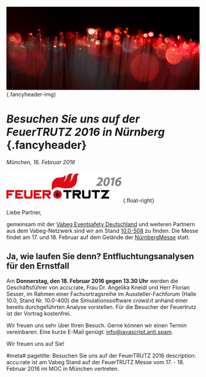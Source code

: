 ![](/img/accurate-bild-start.jpg) {.fancyheader-img}
# *Besuchen Sie uns auf der FeuerTRUTZ&nbsp;2016 in Nürnberg* {.fancyheader}

*München, 16. Februar 2016*

[![FeuerTRUTZ Logo](/img/associates/feuertrutz.jpg)](http://www.feuertrutz-katalog.de/de/accu-rate-GmbH-Institute-for-Crowd-Simulation,c368028 "accu:rate auf der FeuerTRUTZ") {.float-right}

Liebe Partner,

gemeinsam mit der [Vabeg Eventsafety Deutschland](http://www.vabeg.de) und weiteren Partnern aus dem Vabeg-Netzwerk sind wir am Stand [10.0-508](http://www.feuertrutz-katalog.de/documents/H10.0.pdf) zu finden. Die Messe findet am 17. und 18. Februar auf dem Gelände der [NürnbergMesse](https://www.nuernbergmesse.de/) statt.

## Ja, wie laufen Sie denn? Entfluchtungs&shy;analysen für den Ernstfall
Am **Donnerstag, den 18. Februar 2016 gegen 13.30 Uhr** werden die Geschäftsführer von accu:rate, Frau Dr. Angelika Kneidl und Herr Florian Sesser, im Rahmen einer Fachvortragsreihe im Aussteller-Fachforum (Halle 10.0, Stand Nr. 10.0-400) die Simulationssoftware *crowd:it* anhand einer bereits durchgeführten Analyse vorstellen.
Für die Besucher der Feuertrutz ist der Vortrag kostenfrei.

Wir freuen uns sehr über Ihren Besuch. Gerne können wir einen Termin vereinbaren. Eine kurze E-Mail genügt:
<span class="mailadresse" data-to="info">info@javascript.anti.spam</span>.

Wir freuen uns auf Sie!



#meta#
pagetitle: Besuchen Sie uns auf der FeuerTRUTZ 2016
description: accu:rate ist am Vabeg Stand auf der FeuerTRUTZ Messe vom 17. - 18. Februar 2016 im MOC in München vertreten.



